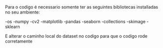 Para o codigo é necessario somente ter as seguintes bibliotecas installadas no seu ambiente:

-os
-numpy
-cv2
-matplotlib
-pandas
-seaborn
-collections
-skimage
-sklearn

E alterar o caminho local do dataset no codigo para que o codigo rode corretamente
